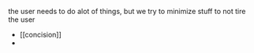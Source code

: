 the user needs to do alot of things, but we try to minimize stuff to not tire the user

- [[concision]]
- 
